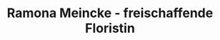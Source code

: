 ---
title: "Ramona Meincke - freischaffende Floristin"
url: /egstedt/ramona-meincke-freischaffende-floristin/
shop: Blumen
---